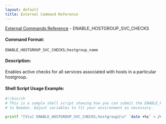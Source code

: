 ```yaml
---
layout: default
title: External Command Reference
---
```


<!--
************************************************
* AUTO GENERATED PAGE - USE ./update SCRIPT
************************************************
-->

<span class="glyphicon glyphicon-arrow-up"></span><a href="index.html"> External Commands Reference</a> - ENABLE_HOSTGROUP_SVC_CHECKS<br>

#### Command Format:

`ENABLE_HOSTGROUP_SVC_CHECKS;hostgroup_name`

#### Description:

Enables active checks for all services associated with hosts in a particular hostgroup.

#### Shell Script Usage Example:

```sh
#!/bin/sh
# This is a sample shell script showing how you can submit the ENABLE_HOSTGROUP_SVC_CHECKS command
# to Naemon. Adjust variables to fit your environment as necessary.

printf "[%lu] ENABLE_HOSTGROUP_SVC_CHECKS;hostgroup1\n" `date +%s` > /var/lib/naemon/naemon.cmd
```
